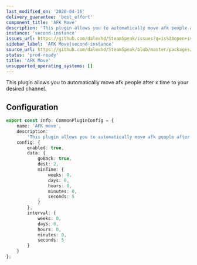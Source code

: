 ```yaml
---
last_modified_on: '2020-04-16'
delivery_guarantee: 'best_effort'
component_title: 'AFK Move'
description: 'This plugin allows you to automatically move afk people after x time to your desired channel.'
instance: 'second-instance'
issues_url: https://github.com/dalexhd/SteamSpeak/issues?q=is%3Aopen+is%3Aissue
sidebar_label: 'AFK Move|second-instance'
source_url: https://github.com/dalexhd/SteamSpeak/blob/master/packages/server/src/core/TeamSpeak/plugins/second-instance/afk_move.ts
status: 'prod-ready'
title: 'AFK Move'
unsupported_operating_systems: []
---
```


This plugin allows you to automatically move afk people after x time to your desired channel.

## Configuration

```typescript
export const info: CommonPluginConfig = {
	name: 'AFK move',
	description:
		'This plugin allows you to automatically move afk people after x time to your desired channel.',
	config: {
		enabled: true,
		data: {
			goBack: true,
			dest: 2,
			minTime: {
				weeks: 0,
				days: 0,
				hours: 0,
				minutes: 0,
				seconds: 5
			}
		},
		interval: {
			weeks: 0,
			days: 0,
			hours: 0,
			minutes: 0,
			seconds: 5
		}
	}
};
```
